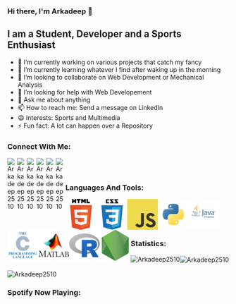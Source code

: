 ### Hi there, I'm Arkadeep 👋

<!--
**Arkadeep2510/Arkadeep2510** is a ✨ _special_ ✨ repository because its `README.md` (this file) appears on your GitHub profile.

Here are some ideas to get you started:

-->

## I am a Student, Developer and a Sports Enthusiast
- 🔭 I’m currently working on various projects that catch my fancy
- 🌱 I’m currently learning whatever I find after waking up in the morning
- 👯 I’m looking to collaborate on Web Development or Mechanical Analysis
- 🤔 I’m looking for help with Web Developement
- 💬 Ask me about anything
- 📫 How to reach me: Send a message on LinkedIn 
- 😄 Interests: Sports and Multimedia 
- ⚡ Fun fact: A lot can happen over a Repository

### Connect With Me:
<a href="https://www.linkedin.com/in/arkadeep-mukherjee-a6b3a91a3/" target="blank"><img align="left" src="https://cdn.jsdelivr.net/npm/simple-icons@v3/icons/linkedin.svg" alt="Arkadeep2510" width="22px"/></a>
<a align="left" href="https://www.instagram.com/arkadeep2510/" target="blank"><img align="left" src="https://cdn.jsdelivr.net/npm/simple-icons@v3/icons/instagram.svg" alt="Arkadeep2510" width="22px"/></a>
<a align="left" href="https://www.facebook.com/arkadeep.mukherjee.79/" target="blank"><img align="left" src="https://cdn.jsdelivr.net/npm/simple-icons@v3/icons/facebook.svg" alt="Arkadeep2510" width="22px"/></a>
<a align="left" href="https://twitter.com/Arkadeep2510?s=08" target="blank"><img align="left" src="https://cdn.jsdelivr.net/npm/simple-icons@v3/icons/twitter.svg" alt="Arkadeep2510" width="22px"/></a>
<a align="left" align="left" href="https://open.spotify.com/user/31bd4t6y7cnjwtdyxsfyfffrw5jq?si=1b2faf9837954ed3" target="blank"><img align="left" src="https://cdn.jsdelivr.net/npm/simple-icons@v3/icons/spotify.svg" alt="Arkadeep2510" width="22px"/></a>
<a align="left" href="https://www.youtube.com/channel/UCkaEEpO0BmxrRiggvfDRklQ" target="blank"><img align="left" src="https://cdn.jsdelivr.net/npm/simple-icons@v3/icons/youtube.svg" alt="Arkadeep2510" width="22px"/></a>

</br>
</br>


### Languages And Tools:

<img align="left" alt="HTML5" width="70px" src="https://raw.githubusercontent.com/github/explore/80688e429a7d4ef2fca1e82350fe8e3517d3494d/topics/html/html.png" />
<img align="left" alt="CSS3" width="70px" src="https://raw.githubusercontent.com/github/explore/80688e429a7d4ef2fca1e82350fe8e3517d3494d/topics/css/css.png" />
<img align="left" alt="JS" width="70px" src="https://raw.githubusercontent.com/github/explore/80688e429a7d4ef2fca1e82350fe8e3517d3494d/topics/javascript/javascript.png" />
<img align="left" alt="Python" width="70px" src="https://raw.githubusercontent.com/github/explore/80688e429a7d4ef2fca1e82350fe8e3517d3494d/topics/python/python.png" />
<img align="left" alt="Java" width="70px" src="https://raw.githubusercontent.com/github/explore/80688e429a7d4ef2fca1e82350fe8e3517d3494d/topics/java/java.png" />
<img align="left" alt="C" width="70px" src="https://raw.githubusercontent.com/github/explore/80688e429a7d4ef2fca1e82350fe8e3517d3494d/topics/c/c.png" />
<img align="left" alt="MATLAB" width="70px" src="https://raw.githubusercontent.com/github/explore/80688e429a7d4ef2fca1e82350fe8e3517d3494d/topics/matlab/matlab.png" />
<img align="left" alt="R" width="70px" src="https://raw.githubusercontent.com/github/explore/80688e429a7d4ef2fca1e82350fe8e3517d3494d/topics/r/r.png" />
<img align="left" alt="NodeJS" width="70px" src="https://raw.githubusercontent.com/github/explore/80688e429a7d4ef2fca1e82350fe8e3517d3494d/topics/nodejs/nodejs.png" />

</br>
</br>
</br>
</br>

### Statistics:
<img align="left" src="https://github-readme-stats.vercel.app/api?username=Arkadeep2510&show_icons=true&title_color=0a1172&icon_color=ffa500&bg_color=fcf4f3&border_radius=10px&border_color=0a1172" alt="Arkadeep2510" />
<img align="center" src="https://github-readme-stats.vercel.app/api/top-langs/?username=Arkadeep2510&langs_count=8&title_color=0a1172&icon_color=ffa500&bg_color=fcf4f3&border_radius=10px&border_color=0a1172" alt="Arkadeep2510" />

<!--
<p><img align="center" src="https://github-readme-stats.vercel.app/api/top-langs/?username=Arkadeep2510&langs_count=8&title_color=0a1172&icon_color=ffa500&bg_color=fcf4f3&border_radius=10px&border_color=0a1172&layout=compact" alt="Arkadeep2510" /></p>
-->
<p><img align="center" src="https://github-readme-streak-stats.herokuapp.com?user=Arkadeep2510&background=FCF4F3&stroke=0A1172&currStreakNum=ED7014&sideLabels=0A1172&border=0A1172&dates=3944BC&sideNums=0A1172&borderRadius=10px" alt="Arkadeep2510" /></p>

### Spotify Now Playing:


